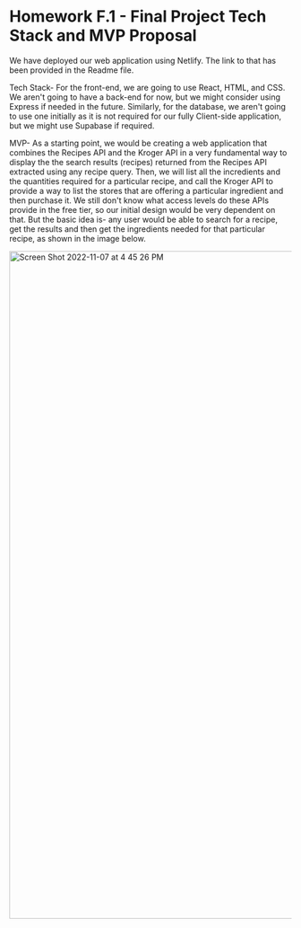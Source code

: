 # Homework F.1 - Final Project Tech Stack and MVP Proposal

We have deployed our web application using Netlify. The link to that has been provided in the Readme file.

Tech Stack- For the front-end, we are going to use React, HTML, and CSS. We aren't going to have a back-end for now, but we might consider using Express if needed in the future. Similarly, for the database, we aren't going to use one initially as it is not required for our fully Client-side application, but we might use Supabase if required.

MVP- As a starting point, we would be creating a web application that combines the Recipes API and the Kroger API in a very fundamental way to display the the search results (recipes) returned from the Recipes API extracted using any recipe query. Then, we will list all the incredients and the quantities required for a particular recipe, and call the Kroger API to provide a way to list the stores that are offering a particular ingredient and then purchase it. We still don't know what access levels do these APIs provide in the free tier, so our initial design would be very dependent on that. But the basic idea is- any user would be able to search for a recipe, get the results and then get the ingredients needed for that particular recipe, as shown in the image below.


<img width="1189" alt="Screen Shot 2022-11-07 at 4 45 26 PM" src="https://user-images.githubusercontent.com/97759670/200431388-db509eec-6bf4-424a-9336-f2c311d7e4c6.png">
